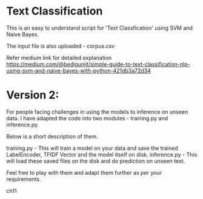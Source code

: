 # Text Classification 

This is an easy to understand script for 'Text Classfication' using SVM and Naive Bayes. 

The input file is also uploaded - corpus.csv

Refer medium link for detailed explanation
https://medium.com/@bedigunjit/simple-guide-to-text-classification-nlp-using-svm-and-naive-bayes-with-python-421db3a72d34

# Version 2: 
For people facing challenges in using the models to inference on unseen data. I have adapted the code into two modules - training.py and inference.py.

Below is a short description of them.

training.py - This will train a model on your data and save the trained LabelEncoder, TFIDF Vector and the model itself on disk.
inference.py - This will load these saved files on the disk and do prediction on unseen text.

Feel free to play with them and adapt them further as per your requirements.

ch11
